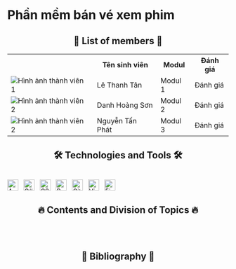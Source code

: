 # Phần mềm bán vé xem phim
<h2 align="center">👦 List of members 👦</h2>
<body>
    <table>
        <tr>
            <th></th>
            <th>Tên sinh viên</th>
            <th>Modul</th>
            <th>Đánh giá</th>
        </tr>
        <tr>
            <td><img src="link_hinh_anh_1.jpg" alt="Hình ảnh thành viên 1"></td>
            <td>Lê Thanh Tân</td>
            <td>Modul 1</td>
            <td>Đánh giá</td>
        </tr>
        <tr>
            <td><img src="link_hinh_anh_2.jpg" alt="Hình ảnh thành viên 2"></td>
            <td>Danh Hoàng Sơn</td>
            <td>Modul 2</td>
            <td>Đánh giá</td>
        </tr>
        <tr>
            <td><img src="link_hinh_anh_2.jpg" alt="Hình ảnh thành viên 2"></td>
            <td>Nguyễn Tấn Phát</td>
            <td>Modul 3</td>
            <td>Đánh giá</td>
        </tr>
        <!-- Thêm các thành viên khác tại đây -->
    </table>
</body>
<a href="#" target="_blank">
 
</a>

<h2 align="center">🛠 Technologies and Tools 🛠</h2>
<br>
<span><img src="https://img.shields.io/badge/Android%20studio-282C34?logo=androidstudio&logoColor=15b659" title="Android studio" height="25" /></span>
&nbsp;
<span><img src="https://img.shields.io/badge/C%20Sharp-282C34?logo=sharp&logoColor=99CC00" title="C#" height="25" /></span>
&nbsp;
<span><img src="https://img.shields.io/badge/CSS3-282C34?logo=css3&logoColor=1572B6" title="CSS" height="25" /></span>
&nbsp;
<span><img src="https://img.shields.io/badge/Bootstrap-282C34?logo=bootstrap&logoColor=7952B3" alt="Bootstrap logo" title="Bootstrap" height="25" /></span>
&nbsp;
<span><img src="https://img.shields.io/badge/git-282C34?logo=git&logoColor=F05032" alt="Git logo" title="Git" height="25" /></span>
&nbsp;
<span><img src="https://img.shields.io/badge/VS%20Code-282C34?logo=visual-studio-code&logoColor=007ACC" alt="Visual Studio Code logo" title="Visual Studio Code" height="25" /></span>
&nbsp;
<span><img src="https://img.shields.io/badge/Firebase-282C34?logo=firebase&logoColor=FFCA28" alt="Firebase logo" title="Firebase" height="25" /></span>
&nbsp;

<br>
<h2 align="center">🔥 Contents and Division of Topics 🔥</h2>
<br>

<br>

<h2 align="center">📖 Bibliography 📖</h2>
<br>

<br>
